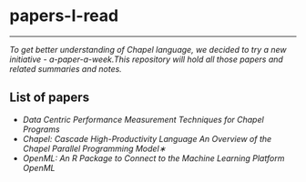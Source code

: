 # papers-I-read
----------------------------------------------------------------------
*To get better understanding of Chapel language, we decided to try a new initiative - a-paper-a-week.This repository will hold all those papers and 
related summaries and notes.*

## List of papers
* *Data Centric Performance Measurement Techniques for Chapel Programs*
* *Chapel: Cascade High-Productivity Language An Overview of the Chapel Parallel Programming Model∗*
* *OpenML: An R Package to Connect to the Machine Learning Platform OpenML*

